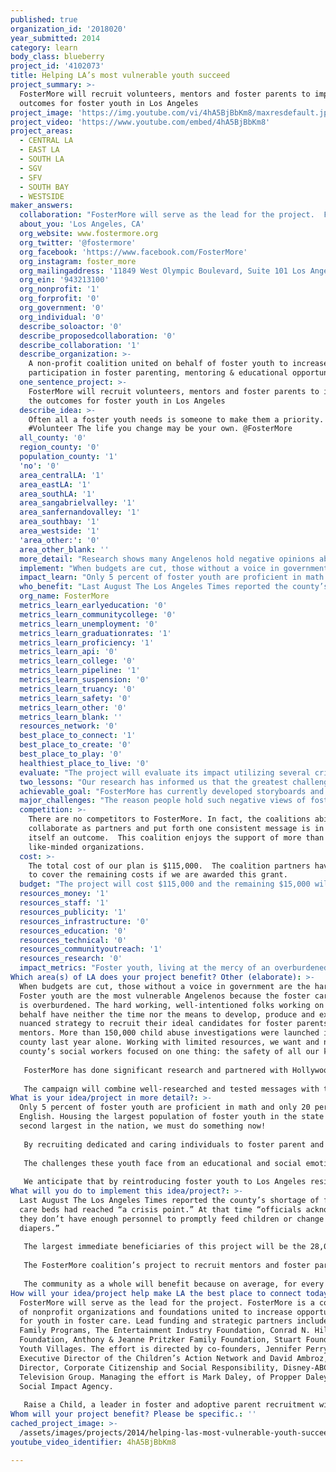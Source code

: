 ```yaml
---
published: true
organization_id: '2018020'
year_submitted: 2014
category: learn
body_class: blueberry
project_id: '4102073'
title: Helping LA’s most vulnerable youth succeed
project_summary: >-
  FosterMore will recruit volunteers, mentors and foster parents to improve the
  outcomes for foster youth in Los Angeles
project_image: 'https://img.youtube.com/vi/4hA5BjBbKm8/maxresdefault.jpg'
project_video: 'https://www.youtube.com/embed/4hA5BjBbKm8'
project_areas:
  - CENTRAL LA
  - EAST LA
  - SOUTH LA
  - SGV
  - SFV
  - SOUTH BAY
  - WESTSIDE
maker_answers:
  collaboration: "FosterMore will serve as the lead for the project.  FosterMore is a coalition of nonprofit organizations and foundations united to increase opportunities for youth in foster care. Lead funding and strategic partners include, Casey Family Programs, The Entertainment Industry Foundation, Conrad N. Hilton Foundation, Anthony & Jeanne Pritzker Family Foundation, Stuart Foundation and Youth Villages.  The effort is directed by co-founders, Jennifer Perry, Executive Director of the Children’s Action Network and David Ambroz, Director, Corporate Citizenship and Social Responsibility, Disney-ABC Television Group.  Managing the effort is Mark Daley, of Propper Daley, A Social Impact Agency.  \r\n\r\nRaise a Child, a leader in foster and adoptive parent recruitment will work with potential recruits to see them through the long and often frustrating process of certification to placement.  United Friends of the Children will collaborate by providing volunteer opportunities for individuals wishing to volunteer their time and talents to advance a foster child through education. \r\n"
  about_you: 'Los Angeles, CA'
  org_website: www.fostermore.org
  org_twitter: '@fostermore'
  org_facebook: 'https://www.facebook.com/FosterMore'
  org_instagram: foster_more
  org_mailingaddress: '11849 West Olympic Boulevard, Suite 101 Los Angeles, CA 90064'
  org_ein: '943213100'
  org_nonprofit: '1'
  org_forprofit: '0'
  org_government: '0'
  org_individual: '0'
  describe_soloactor: '0'
  describe_proposedcollaboration: '0'
  describe_collaboration: '1'
  describe_organization: >-
    A non-profit coalition united on behalf of foster youth to increase
    participation in foster parenting, mentoring & educational opportunities
  one_sentence_project: >-
    FosterMore will recruit volunteers, mentors and foster parents to improve
    the outcomes for foster youth in Los Angeles
  describe_idea: >-
    Often all a foster youth needs is someone to make them a priority.
    #Volunteer The life you change may be your own. @FosterMore 
  all_county: '0'
  region_county: '0'
  population_county: '1'
  'no': '0'
  area_centralLA: '1'
  area_eastLA: '1'
  area_southLA: '1'
  area_sangabrielvalley: '1'
  area_sanfernandovalley: '1'
  area_southbay: '1'
  area_westside: '1'
  'area_other:': '0'
  area_other_blank: ''
  more_detail: "Research shows many Angelenos hold negative opinions about foster youth.  Foster youth are seen as “broken” kids.  This stigma has had a real impact on recruitment efforts. Last year, LA County’s foster parent shortage was at a “crisis” level. \r\n\r\nFosterMore, a national coalition that promotes opportunities for foster youth, will execute a first of its kind, multimedia effort to de-stigmatize foster youth, recruit potential activists and foster parents and help expand the reach of two successful programs. With this grant, LA can address the pressing need for foster parents and improve outcomes for youth in care.  \r\n\r\nFosterMore’s campaign will reintroduce foster youth to Angelenos and create a pilot to be scaled across the country. "
  implement: "When budgets are cut, those without a voice in government are the hardest hit. Foster youth are the most vulnerable Angelenos because the foster care system is overburdened.  The hard working, well-intentioned folks working on their behalf have neither the time nor the means to develop, produce and execute a nuanced strategy to recruit their ideal candidates for foster parents and mentors. More than 150,000 child abuse investigations were launched in the county last year alone.  Working with limited resources, we want and need the county’s social workers focused on one thing: the safety of all our kids. \r\n\r\nFosterMore has done significant research and partnered with Hollywood storytellers to craft video and online messages to change the perception of foster youth and spark a desire to help these youth in need.  The LA2050 grant will provide the necessary resources to launch a full-scale marketing and recruitment campaign.\r\n\r\nThe campaign will combine well-researched and tested messages with the latest online marketing tools and tactics to generate leads, which will be followed up on by a local foster parent recruitment agency that has demonstrated a 500% increase in converting leads to foster parents over the past two years and the most high-impact program working with foster youth in schools to graduate high school. \r\n"
  impact_learn: "Only 5 percent of foster youth are proficient in math and only 20 percent in English.  Housing the largest population of foster youth in the state and second largest in the nation, we must do something now! \r\n\r\nBy recruiting dedicated and caring individuals to foster parent and mentor youth in care, we hope to improve outcomes. It’s a fact that four out of five foster youth have had to repeat a grade by the third grade.  Children in foster care are at high risk for maltreatment and stress that cause developmental delays and set them behind as early as kindergarten.  They are less likely to be enrolled in preschool and foster youth are twice as likely as the general population to leave high school without a diploma. Many foster youth experience more than five school changes. \r\n\r\nThe challenges these youth face from an educational and social emotional development standpoint are unimaginable to most.  However, the well-researched and evidence-based models designed by the FosterMore coalition partners prove that with the right foster parents and mentors, these youth can succeed and thrive. \r\n\r\nWe anticipate that by reintroducing foster youth to Los Angeles residents in 2014, we can shift public opinion and support for these youth.  As Los Angeles produces more and more foster youth success stories, we will continue to experience increased levels of support for foster youth, thereby increasing the number of foster parents and mentors as well as public support for the agencies tasked with their well being. This project is the first and most critical step in taking the foster parent shortage from crisis to surplus. \r\n"
  who_benefit: "Last August The Los Angeles Times reported the county’s shortage of foster care beds had reached “a crisis point.”  At that time “officials acknowledged they don’t have enough personnel to promptly feed children or change diapers.”  \r\n\r\nThe largest immediate beneficiaries of this project will be the 28,000 kids in Los Angeles County’s foster care system.  In addition, roughly 2,500 youth in the county “age-out” meaning they reach the age at which they can no longer remain a ward of the state in foster care, without having received permanent placement. This population of foster youth fares the worst, with more than half living in poverty, a quarter incarcerated the lowest high school and college graduation rates of all youth. \r\n\r\nThe FosterMore coalition’s project to recruit mentors and foster parents will have the secondary impact of generating more interest in adoption, and moving more and more kids into permanent homes.  \r\n\r\nThe community as a whole will benefit because on average, for every young person who ages out of foster care, taxpayers and communities pay $300,000 in social costs like public assistance, incarceration, and lost wages to a community over that person's lifetime. With more than 200,000 youth aging out in the past decade, you can conservatively estimate this problem incurs almost $8 billion in social costs to the United States every year.\r\n"
  org_name: FosterMore
  metrics_learn_earlyeducation: '0'
  metrics_learn_communitycollege: '0'
  metrics_learn_unemployment: '0'
  metrics_learn_graduationrates: '1'
  metrics_learn_proficiency: '1'
  metrics_learn_api: '0'
  metrics_learn_college: '0'
  metrics_learn_pipeline: '1'
  metrics_learn_suspension: '0'
  metrics_learn_truancy: '0'
  metrics_learn_safety: '0'
  metrics_learn_other: '0'
  metrics_learn_blank: ''
  resources_network: '0'
  best_place_to_connect: '1'
  best_place_to_create: '0'
  best_place_to_play: '0'
  healthiest_place_to_live: '0'
  evaluate: "The project will evaluate its impact utilizing several criteria including but not limited to, leads generated through online click-throughs, leads that are generated with through phone calls and in-person meetings and those who successfully navigate the process to become certified foster parents. In addition, we will look at the number of children placed in homes of those recruited by the effort. \r\n\r\nThe grant will also afford us the ability to test multiple advertisements for effectiveness at generating support and/or click-throughs.  Effective media will be made available to other regions of the country who are experiencing similar challenges with foster care recruitment. Our goal is to develop compelling content that transcends geography and enables communities across the nation to more efficiently increase the number and caliber of foster parent recruits.\r\n"
  two_lessons: "Our research has informed us that the greatest challenge facing foster parent recruitment are the negative stigmas associated with youth in care. A common misperception held by individuals is that the youth in care are “damaged” or “broken.”  In order to convince our neighbors to open their homes and their hearts to a child in need, we must first change the way they view foster youth.  Continuing with the positive messaging of FosterMore, our content will showcase the potential of foster youth and former foster youth and present opportunities to help change the life of kid experience tough times. \r\n\r\nFurther, our research indicates that the process of deciding to become a foster parent can take up to two years. We will strive to shorten this period through a series of well-crafted messages targeting those with the potential to have the most impact on the lives of foster youth. \r\n"
  achievable_goal: "FosterMore has currently developed storyboards and several concepts for videos and content creation.  By the end of August 2014, we will have tested each concept in focus groups and scored likely messages for impact.  Our plan is to develop the video and online content by September for an October launch. \r\n\r\nThe campaign will be executed by the partnership of Children’s Action Network, a Los Angeles-based (national leader) in raising awareness about and finding homes for children in foster care, and Propper Daley, Hollywood’s first Social Impact Agency, which has orchestrated the acclaimed Got Your 6 and Uprising of Love campaigns, and top Hollywood producers, specializing in content aimed at our target audience. \r\n"
  major_challenges: "The reason people hold such negative views of foster youth is because they only hear about the negative stories.  Many children who have been in foster care are now thriving, successful adults. Doctors, lawyers, social workers, and teachers have spent time in state care.  Reintroducing Angelenos to their neighbors who spent time in foster care is the first step toward eliminating the stigmas associated with foster care. This challenge will be met through intensive focus groups and a battery of online testing of advertisements and messages. The FosterMore coalition will use much of the grant to purchase online ads to drive the campaign in a series of waves. \r\n\r\nBecause our research tells us that it takes on average two years to decide to become a foster parent, we will introduce messaging that seeks to advance the decision-making process.  Our ads will reach the same audience and use technologies that enable us to reach those who view our ads with our second and third wave of messaging. Each new wave will be tested and designed to reintroduce foster youth and encourage individuals to consider foster parenting and mentoring opportunities. Similarly, our site will be customized and user-friendly, to inform without overwhelming visitors. \r\n"
  competition: >-
    There are no competitors to FosterMore. In fact, the coalitions ability to
    collaborate as partners and put forth one consistent message is in and of
    itself an outcome.  This coalition enjoys the support of more than 40 other
    like-minded organizations. 
  cost: >-
    The total cost of our plan is $115,000.  The coalition partners have agreed
    to cover the remaining costs if we are awarded this grant. 
  budget: "The project will cost $115,000 and the remaining $15,000 will be raised from existing donors if we are successful in winning the LA2050 grant.  The budget is broken down as follows.\r\n\r\nTargeted Online Recruitment $50,000\r\nProduction of PSAs and Filmed Products $30,000\r\nWeb Ads and Website Design $10,000\r\nStaff Person Time to Oversee Foster Parent Retention Efforts $10,000\r\nStaff Person Time to Facilitate Volunteer Educational Mentor Recruitment Effort  $15,000\r\n"
  resources_money: '1'
  resources_staff: '1'
  resources_publicity: '1'
  resources_infrastructure: '0'
  resources_education: '0'
  resources_technical: '0'
  resources_communityoutreach: '1'
  resources_research: '0'
  impact_metrics: "Foster youth, living at the mercy of an overburdened system, have been robbed of their promise in Los Angeles County.  From lower preschool enrollment to lower high school graduation rates, you would be hard-pressed to find a group of kids more challenged in our schools.  It is our intent that two successful programs will benefit from FosterMore’s efforts to increase awareness of foster youth and provide opportunities to get involved with them.\r\n\r\nThe College Readiness Program at United Friends of the Children (UFC) is a tried and proven model that delivers outcomes where others have failed. Our campaign aims to drive additional resources to this successful effort.  The referral of potential foster parents to Raise A Child will ensure additional foster families to address the profound need in Los Angeles.  \r\n"
Which area(s) of LA does your project benefit? Other (elaborate): >-
  When budgets are cut, those without a voice in government are the hardest hit.
  Foster youth are the most vulnerable Angelenos because the foster care system
  is overburdened. The hard working, well-intentioned folks working on their
  behalf have neither the time nor the means to develop, produce and execute a
  nuanced strategy to recruit their ideal candidates for foster parents and
  mentors. More than 150,000 child abuse investigations were launched in the
  county last year alone. Working with limited resources, we want and need the
  county’s social workers focused on one thing: the safety of all our kids. 
   
   FosterMore has done significant research and partnered with Hollywood storytellers to craft video and online messages to change the perception of foster youth and spark a desire to help these youth in need. The LA2050 grant will provide the necessary resources to launch a full-scale marketing and recruitment campaign.
   
   The campaign will combine well-researched and tested messages with the latest online marketing tools and tactics to generate leads, which will be followed up on by a local foster parent recruitment agency that has demonstrated a 500% increase in converting leads to foster parents over the past two years and the most high-impact program working with foster youth in schools to graduate high school.
What is your idea/project in more detail?: >-
  Only 5 percent of foster youth are proficient in math and only 20 percent in
  English. Housing the largest population of foster youth in the state and
  second largest in the nation, we must do something now! 
   
   By recruiting dedicated and caring individuals to foster parent and mentor youth in care, we hope to improve outcomes. It’s a fact that four out of five foster youth have had to repeat a grade by the third grade. Children in foster care are at high risk for maltreatment and stress that cause developmental delays and set them behind as early as kindergarten. They are less likely to be enrolled in preschool and foster youth are twice as likely as the general population to leave high school without a diploma. Many foster youth experience more than five school changes. 
   
   The challenges these youth face from an educational and social emotional development standpoint are unimaginable to most. However, the well-researched and evidence-based models designed by the FosterMore coalition partners prove that with the right foster parents and mentors, these youth can succeed and thrive. 
   
   We anticipate that by reintroducing foster youth to Los Angeles residents in 2014, we can shift public opinion and support for these youth. As Los Angeles produces more and more foster youth success stories, we will continue to experience increased levels of support for foster youth, thereby increasing the number of foster parents and mentors as well as public support for the agencies tasked with their well being. This project is the first and most critical step in taking the foster parent shortage from crisis to surplus.
What will you do to implement this idea/project?: >-
  Last August The Los Angeles Times reported the county’s shortage of foster
  care beds had reached “a crisis point.” At that time “officials acknowledged
  they don’t have enough personnel to promptly feed children or change
  diapers.” 
   
   The largest immediate beneficiaries of this project will be the 28,000 kids in Los Angeles County’s foster care system. In addition, roughly 2,500 youth in the county “age-out” meaning they reach the age at which they can no longer remain a ward of the state in foster care, without having received permanent placement. This population of foster youth fares the worst, with more than half living in poverty, a quarter incarcerated the lowest high school and college graduation rates of all youth. 
   
   The FosterMore coalition’s project to recruit mentors and foster parents will have the secondary impact of generating more interest in adoption, and moving more and more kids into permanent homes. 
   
   The community as a whole will benefit because on average, for every young person who ages out of foster care, taxpayers and communities pay $300,000 in social costs like public assistance, incarceration, and lost wages to a community over that person's lifetime. With more than 200,000 youth aging out in the past decade, you can conservatively estimate this problem incurs almost $8 billion in social costs to the United States every year.
How will your idea/project help make LA the best place to connect today? In LA2050?: >-
  FosterMore will serve as the lead for the project. FosterMore is a coalition
  of nonprofit organizations and foundations united to increase opportunities
  for youth in foster care. Lead funding and strategic partners include, Casey
  Family Programs, The Entertainment Industry Foundation, Conrad N. Hilton
  Foundation, Anthony & Jeanne Pritzker Family Foundation, Stuart Foundation and
  Youth Villages. The effort is directed by co-founders, Jennifer Perry,
  Executive Director of the Children’s Action Network and David Ambroz,
  Director, Corporate Citizenship and Social Responsibility, Disney-ABC
  Television Group. Managing the effort is Mark Daley, of Propper Daley, A
  Social Impact Agency. 
   
   Raise a Child, a leader in foster and adoptive parent recruitment will work with potential recruits to see them through the long and often frustrating process of certification to placement. United Friends of the Children will collaborate by providing volunteer opportunities for individuals wishing to volunteer their time and talents to advance a foster child through education.
Whom will your project benefit? Please be specific.: ''
cached_project_image: >-
  /assets/images/projects/2014/helping-las-most-vulnerable-youth-succeed/img.youtube.com/vi/4hA5BjBbKm8/maxresdefault.jpg
youtube_video_identifier: 4hA5BjBbKm8

---
```

